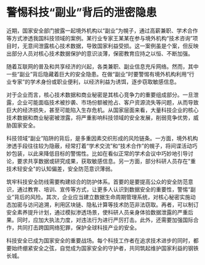 # 警惕科技“副业”背后的泄密隐患

近期，国家安全部门披露一起境外机构以“副业”为幌子，通过高薪兼职、学术合作等方式渗透我国科技领域的案例。某行业专家王某某在参与境外机构“技术咨询”项目时，无意间泄露核心技术数据，导致国家利益受损。这一案例虽是个案，但反映出部分人员对核心技术数据保护的意识淡薄，保密教育应持之以恒、不断加强。

随着互联网的普及和共享经济的兴起，各类兼职、副业信息充斥网络。然而，其中一些“副业”背后隐藏着巨大的安全隐患。在做“副业”时要警惕有境外机构利用“行业专家”的学术身份或职业便利，以经济利益为诱饵，逐步窃取敏感信息。

对于企业而言，核心技术数据和商业秘密是其核心竞争力的重要组成部分。一旦泄露，企业可能面临技术被抄袭、市场份额被抢占、客户资源流失等问题，从而导致巨大的经济损失，甚至可能陷入生存危机。从国家层面来看，大量科技企业的核心技术数据和商业秘密被泄露，将严重影响科技领域的安全发展，削弱竞争优势，威胁国家安全。

科技领域“副业”陷阱的背后，是多重因素交织形成的风险链条。一方面，境外机构渗透手段往往较为隐蔽，经常打着“学术交流”和“技术合作”的幌子，将间谍活动巧妙包装，以此来降低目标的警惕性。比如在看似正常的学术会议中巧妙地引导讨论，要求共享数据或研究成果，获取敏感信息。另一方面，部分科研人员存在"重技术轻安全"的认知偏差，安全防范意识薄弱。

筑牢科技安全防线需要构建综合的防护体系。首要的是要提高公众的安全防范意识，通过教育、培训、宣传等方式，让更多人认识到数据安全的重要性，警惕“副业”背后的风险。其次，企业应当建立数据生命周期管理系统，对核心秘密实施动态加密与访问追溯，利用区块链、隐私计算等技术防范非法窃取。再者，可以制订安全素养提升计划，通过模拟渗透场景，使科研人员亲身体验数据泄露的严重后果。同时，应加大执法力度，对违法行为进行严厉打击。此外，还需要加强国际合作，共同打击跨国网络犯罪，保护全球科技产业的安全。

科技安全已成为国家安全的重要战场。每个科技工作者在追求技术进步的同时，都要始终绷紧安全之弦，自觉成为国家安全的守护者，共同筑起维护国家利益的钢铁长城。
